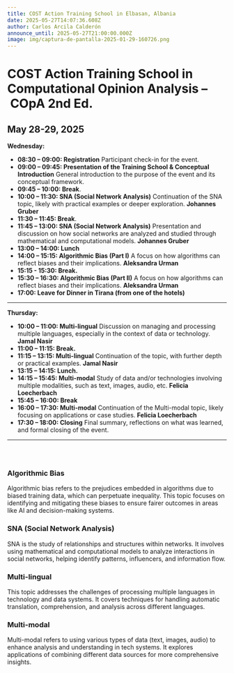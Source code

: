 ```yaml
---
title: COST Action Training School in Elbasan, Albania
date: 2025-05-27T14:07:36.608Z
author: Carlos Arcila Calderón
announce_until: 2025-05-27T21:00:00.000Z
image: img/captura-de-pantalla-2025-01-29-160726.png
---
```

# **COST Action Training School in Computational Opinion Analysis – COpA** 2nd Ed.

## **May 28-29, 2025** 

**Wednesday:**

* **08:30 – 09:00: Registration** Participant check-in for the event.
* **09:00 – 09:45: Presentation of the Training School & Conceptual Introduction** General introduction to the purpose of the event and its conceptual framework.
* **09:45 – 10:00: Break**.
* **10:00 – 11:30: SNA (Social Network Analysis)** Continuation of the SNA topic, likely with practical examples or deeper exploration.  **Johannes Gruber** 
* **11:30 – 11:45: Break**.
* **11:45 – 13:00: SNA (Social Network Analysis)** Presentation and discussion on how social networks are analyzed and studied through mathematical and computational models.  **Johannes Gruber**
* **13:00 – 14:00: Lunch** 
* **14:00 – 15:15: Algorithmic Bias (Part I)** A focus on how algorithms can reflect biases and their implications.  **Aleksandra Urman**
* **1﻿5:15 - 15:30: Break.**
* **15:30 – 16:30: Algorithmic Bias (Part II)** A focus on how algorithms can reflect biases and their implications.  **Aleksandra Urman**
* **17:00: Leave for Dinner in Tirana (from one of the hotels)**

- - -

**Thursday:**

* **10:00 – 11:00: Multi-lingual** Discussion on managing and processing multiple languages, especially in the context of data or technology.  **Jamal Nasir**
* **11:00 – 11:15: Break.**
* **11:15 – 13:15: Multi-lingual** Continuation of the topic, with further depth or practical examples.  **Jamal Nasir**
* **13:15 – 14:15: Lunch.**
* **14:15 – 15:45: Multi-modal** Study of data and/or technologies involving multiple modalities, such as text, images, audio, etc.  **Felicia Loecherbach** 
* **15:45 – 16:00: Break** 
* **16:00 – 17:30: Multi-modal** Continuation of the Multi-modal topic, likely focusing on applications or case studies.  **Felicia Loecherbach**
* **17:30 – 18:00: Closing** Final summary, reflections on what was learned, and formal closing of the event.

- - -

### ﻿

### **Algorithmic Bias**

Algorithmic bias refers to the prejudices embedded in algorithms due to biased training data, which can perpetuate inequality. This topic focuses on identifying and mitigating these biases to ensure fairer outcomes in areas like AI and decision-making systems.

### **SNA (Social Network Analysis)**

SNA is the study of relationships and structures within networks. It involves using mathematical and computational models to analyze interactions in social networks, helping identify patterns, influencers, and information flow.

### **Multi-lingual**

This topic addresses the challenges of processing multiple languages in technology and data systems. It covers techniques for handling automatic translation, comprehension, and analysis across different languages.

### **Multi-modal**

Multi-modal refers to using various types of data (text, images, audio) to enhance analysis and understanding in tech systems. It explores applications of combining different data sources for more comprehensive insights.